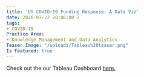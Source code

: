 ```yaml
---
title: 'US COVID-19 Funding Response: A Data Viz'
date: 2020-07-22 20:06:00 Z
tags:
- COVID-19
Practice Area:
- Knowledge Management and Data Analytics
Teaser Image: "/uploads/Tableau%20teaser.png"
Is Featured: true
---
```


Check out the our Tableau Dashboard [here.](https://public.tableau.com/profile/devtech.systems#!/vizhome/COVIDmapupdateJuly2020/Dashboard1)